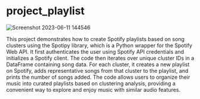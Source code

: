 # project_playlist

![Screenshot 2023-06-11 144546](https://github.com/chrisjcroall/project_playlist/assets/126267745/029c375c-adc2-4463-a845-9cfd12c3a687)

This project demonstrates how to create Spotify playlists based on song clusters using the Spotipy library, which is a Python wrapper for the Spotify Web API. It first authenticates the user using Spotify API credentials and initializes a Spotify client. The code then iterates over unique cluster IDs in a DataFrame containing song data. For each cluster, it creates a new playlist on Spotify, adds representative songs from that cluster to the playlist, and prints the number of songs added. The code allows users to organize their music into curated playlists based on clustering analysis, providing a convenient way to explore and enjoy music with similar audio features. 
